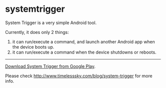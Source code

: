 systemtrigger
=============

System Trigger is a very simple Android tool.

Currently, it does only 2 things:

1. it can run/execute a command, and launch another Android app when the device boots up.
2. it can run/execute a command when the device shutdowns or reboots.

----

[Download System Trigger from Google Play](https://play.google.com/store/apps/details?id=com.timelesssky.systemtrigger).

Please check http://www.timelesssky.com/blog/system-trigger for more info.

